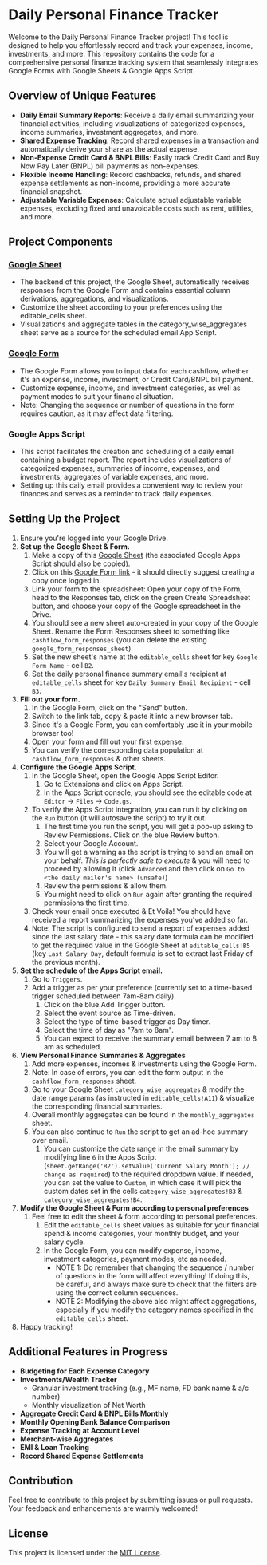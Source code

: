 # Daily Personal Finance Tracker

Welcome to the Daily Personal Finance Tracker project! This tool is designed to help you effortlessly record and track your expenses, income, investments, and more. This repository contains the code for a comprehensive personal finance tracking system that seamlessly integrates Google Forms with Google Sheets & Google Apps Script.

## Overview of Unique Features

- **Daily Email Summary Reports**: Receive a daily email summarizing your financial activities, including visualizations of categorized expenses, income summaries, investment aggregates, and more.
- **Shared Expense Tracking**: Record shared expenses in a transaction and automatically derive your share as the actual expense.
- **Non-Expense Credit Card & BNPL Bills**: Easily track Credit Card and Buy Now Pay Later (BNPL) bill payments as non-expenses.
- **Flexible Income Handling**: Record cashbacks, refunds, and shared expense settlements as non-income, providing a more accurate financial snapshot.
- **Adjustable Variable Expenses**: Calculate actual adjustable variable expenses, excluding fixed and unavoidable costs such as rent, utilities, and more.

## Project Components

### [Google Sheet](https://docs.google.com/spreadsheets/d/1TSlU4nUgUqOpIddVJRPErqxDdDFrdUw3TyUvrhYP818/edit?usp=sharing)

- The backend of this project, the Google Sheet, automatically receives responses from the Google Form and contains essential column derivations, aggregations, and visualizations.
- Customize the sheet according to your preferences using the editable_cells sheet.
- Visualizations and aggregate tables in the category_wise_aggregates sheet serve as a source for the scheduled email App Script.

### [Google Form](https://docs.google.com/forms/d/1lFl5eX9yBX_l8sIc0pF3KDcKBPI4QuWZbrhYDlPrAms/edit)

- The Google Form allows you to input data for each cashflow, whether it's an expense, income, investment, or Credit Card/BNPL bill payment.
- Customize expense, income, and investment categories, as well as payment modes to suit your financial situation.
- Note: Changing the sequence or number of questions in the form requires caution, as it may affect data filtering.

### Google Apps Script

- This script facilitates the creation and scheduling of a daily email containing a budget report. The report includes visualizations of categorized expenses, summaries of income, expenses, and investments, aggregates of variable expenses, and more.
- Setting up this daily email provides a convenient way to review your finances and serves as a reminder to track daily expenses.

## Setting Up the Project

1. Ensure you're logged into your Google Drive.
2. **Set up the Google Sheet & Form.**
   1. Make a copy of this [Google Sheet](https://docs.google.com/spreadsheets/d/1TSlU4nUgUqOpIddVJRPErqxDdDFrdUw3TyUvrhYP818/edit?usp=sharing) (the associated Google Apps Script should also be copied).
   2. Click on this [Google Form link](https://docs.google.com/forms/d/1lFl5eX9yBX_l8sIc0pF3KDcKBPI4QuWZbrhYDlPrAms/copy) - it should directly suggest creating a copy once logged in.
   3. Link your form to the spreadsheet: Open your copy of the Form, head to the Responses tab, click on the green Create Spreadsheet button, and choose your copy of the Google spreadsheet in the Drive.
   4. You should see a new sheet auto-created in your copy of the Google Sheet. Rename the Form Responses sheet to something like `cashflow_form_responses` (you can delete the existing `google_form_responses_sheet`).
   5. Set the new sheet's name at the `editable_cells` sheet for key `Google Form Name` - cell `B2`.
   6. Set the daily personal finance summary email's recipient at `editable_cells` sheet for key `Daily Summary Email Recipient` - cell `B3`.
3. **Fill out your form.**
   1. In the Google Form, click on the "Send" button.
   2. Switch to the link tab, copy & paste it into a new browser tab.
   3. Since it's a Google Form, you can comfortably use it in your mobile browser too!
   4. Open your form and fill out your first expense.
   5. You can verify the corresponding data population at `cashflow_form_responses` & other sheets.
4. **Configure the Google Apps Script.**
   1. In the Google Sheet, open the Google Apps Script Editor.
      1. Go to Extensions and click on Apps Script.
      2. In the Apps Script console, you should see the editable code at `Editor` -> `Files` -> `Code.gs`.
   3. To verify the Apps Script integration, you can run it by clicking on the `Run` button (it will autosave the script) to try it out.
      1. The first time you run the script, you will get a pop-up asking to Review Permissions. Click on the blue Review button.
      2. Select your Google Account.
      3. You will get a warning as the script is trying to send an email on your behalf. *This is perfectly safe to execute* & you will need to proceed by allowing it (click `Advanced` and then click on `Go to <the daily mailer's name> (unsafe)`)
      4. Review the permissions & allow them.
      5. You might need to click on `Run` again after granting the required permissions the first time.
   4. Check your email once executed & Et Voila! You should have received a report summarizing the expenses you've added so far.
   5. Note: The script is configured to send a report of expenses added since the last salary date - this salary date formula can be modified to get the required value in the Google Sheet at `editable_cells!B5` (key `Last Salary Day`, default formula is set to extract last Friday of the previous month).
5. **Set the schedule of the Apps Script email.**
   1. Go to `Triggers`.
   2. Add a trigger as per your preference (currently set to a time-based trigger scheduled between 7am-8am daily).
      1. Click on the blue Add Trigger button.
      2. Select the event source as Time-driven.
      3. Select the type of time-based trigger as Day timer.
      4. Select the time of day as "7am to 8am".
      5. You can expect to receive the summary email between 7 am to 8 am as scheduled.
6. **View Personal Finance Summaries & Aggregates**
   1. Add more expenses, incomes & investments using the Google Form.
   2. Note: In case of errors, you can edit the form output in the `cashflow_form_responses` sheet.
   3. Go to your Google Sheet `category_wise_aggregates` & modify the date range params (as instructed in `editable_cells!A11`) & visualize the corresponding financial summaries.
   4. Overall monthly aggregates can be found in the `monthly_aggregates` sheet.
   5. You can also continue to `Run` the script to get an ad-hoc summary over email.
      1. You can customize the date range in the email summary by modifying line `6` in the Apps Script (`sheet.getRange('B2').setValue('Current Salary Month'); // change as required`) to the required dropdown value. If needed, you can set the value to `Custom`, in which case it will pick the custom dates set in the cells `category_wise_aggregates!B3` & `category_wise_aggregates!B4`.
7. **Modify the Google Sheet & Form according to personal preferences**
   1. Feel free to edit the sheet & form according to personal preferences.
      1. Edit the `editable_cells` sheet values as suitable for your financial spend & income categories, your monthly budget, and your salary cycle.
      2. In the Google Form, you can modify expense, income, investment categories, payment modes, etc as needed.
         - NOTE 1: Do remember that changing the sequence / number of questions in the form will affect everything! If doing this, be careful, and always make sure to check that the filters are using the correct column sequences.
         - NOTE 2: Modifying the above also might affect aggregations, especially if you modify the category names specified in the `editable_cells` sheet.
8. Happy tracking!

## Additional Features in Progress

- **Budgeting for Each Expense Category**
- **Investments/Wealth Tracker**
  - Granular investment tracking (e.g., MF name, FD bank name & a/c number)
  - Monthly visualization of Net Worth
- **Aggregate Credit Card & BNPL Bills Monthly**
- **Monthly Opening Bank Balance Comparison**
- **Expense Tracking at Account Level**
- **Merchant-wise Aggregates**
- **EMI & Loan Tracking**
- **Record Shared Expense Settlements**

## Contribution

Feel free to contribute to this project by submitting issues or pull requests. Your feedback and enhancements are warmly welcomed!

## License

This project is licensed under the [MIT License](LICENSE).
